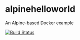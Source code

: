 # alpinehelloworld

An Alpine-based Docker example

[![Build Status](http://192.168.56.106:8080/buildStatus/icon?job=eazylabs)](http://192.168.56.106:8080/job/eazylabs/)
